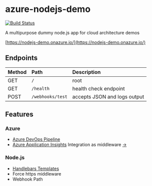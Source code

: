 # azure-nodejs-demo

[![Build Status](https://dev.azure.com/julie-msft/Public%20Demos/_apis/build/status/julie-ng.azure-nodejs-demo?branchName=master)](https://dev.azure.com/julie-msft/Public%20Demos/_build/latest?definitionId=5&branchName=master)

A multipurpose dummy node.js app for cloud architecture demos

[https://nodejs-demo.onazure.io/](https://nodejs-demo.onazure.io/)

## Endpoints

| Method | Path | Description |
|:--|:--|:--|
| GET | `/` | root |
| GET | `/health` | health check endpoint |
| POST | `/webhooks/test` | accepts JSON and logs output |

## Features

### Azure 

- [Azure DevOps Pipeline](https://azure.microsoft.com/en-us/services/devops/pipelines/)
- [Azure Application Insights](https://docs.microsoft.com/en-us/azure/azure-monitor/app/app-insights-overview) Integration as middleware [&rarr;](https://github.com/julie-ng/azure-nodejs-dummy/blob/master/app/middleware/monitor.js)


### Node.js

- [Handlebars Templates](http://handlebarsjs.com/)
- Force https middleware
- Webhook Path